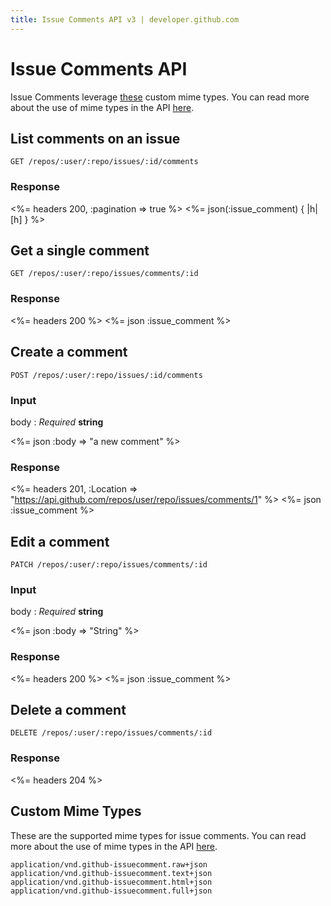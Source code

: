 ```yaml
---
title: Issue Comments API v3 | developer.github.com
---
```


# Issue Comments API

Issue Comments leverage [these](#custom-mime-types) custom mime types.
You can read more about the use of mime types in the API
[here](/v3/mime/).

## List comments on an issue

    GET /repos/:user/:repo/issues/:id/comments

### Response

<%= headers 200, :pagination => true %>
<%= json(:issue_comment) { |h| [h] } %>

## Get a single comment

    GET /repos/:user/:repo/issues/comments/:id

### Response

<%= headers 200 %>
<%= json :issue_comment %>

## Create a comment

    POST /repos/:user/:repo/issues/:id/comments

### Input

body
: _Required_ **string**

<%= json :body => "a new comment" %>

### Response

<%= headers 201,
      :Location =>
"https://api.github.com/repos/user/repo/issues/comments/1" %>
<%= json :issue_comment %>

## Edit a comment

    PATCH /repos/:user/:repo/issues/comments/:id

### Input

body
: _Required_ **string**

<%= json :body => "String" %>

### Response

<%= headers 200 %>
<%= json :issue_comment %>

## Delete a comment

    DELETE /repos/:user/:repo/issues/comments/:id

### Response

<%= headers 204 %>

## Custom Mime Types

These are the supported mime types for issue comments. You can read more
about the use of mime types in the API [here](/v3/mime/).

    application/vnd.github-issuecomment.raw+json
    application/vnd.github-issuecomment.text+json
    application/vnd.github-issuecomment.html+json
    application/vnd.github-issuecomment.full+json
